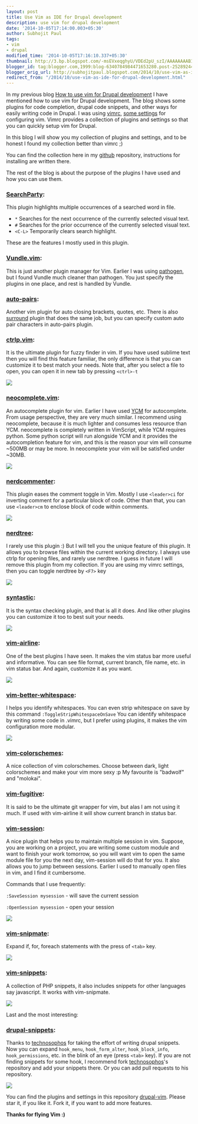 ```yaml
---
layout: post
title: Use Vim as IDE for Drupal development
description: use vim for drupal development
date: '2014-10-05T17:14:00.003+05:30'
author: Subhojit Paul
tags:
- vim
- drupal
modified_time: '2014-10-05T17:16:10.337+05:30'
thumbnail: http://3.bp.blogspot.com/-msEVxeqghyU/VDEd2pU_szI/AAAAAAAAB1M/Ab3EcSiNawM/s72-c/vim-searchparty.gif
blogger_id: tag:blogger.com,1999:blog-6340784984471653280.post-2528924401164485982
blogger_orig_url: http://subhojitpaul.blogspot.com/2014/10/use-vim-as-ide-for-drupal-development.html
redirect_from: "/2014/10/use-vim-as-ide-for-drupal-development.html"
---
```


In my previous blog [How to use vim for Drupal development](http://subhojitpaul.blogspot.com/2013/03/how-to-use-vim-for-drupal-development.html) I have mentioned how to use vim for Drupal development. The blog shows some plugins for code completion, drupal code snippets, and other ways for easily writing code in Drupal. I was using [vimrc](https://www.drupal.org/project/vimrc), [some settings](https://www.drupal.org/node/29325) for configuring vim. Vimrc provides a collection of plugins and settings so that you can quickly setup vim for Drupal.

In this blog I will show you my collection of plugins and settings, and to be honest I found my collection better than vimrc ;)

You can find the collection here in my [github](https://github.com/subhojit777/drupal-vim) repository, instructions for installing are written there.

The rest of the blog is about the purpose of the plugins I have used and how you can use them.

### **[SearchParty](https://github.com/dahu/SearchParty):**
This plugin highlights multiple occurrences of a searched word in file.

*   `*` Searches for the next occurrence of the currently selected visual text.
*   `#` Searches for the prior occurrence of the currently selected visual text.
*   `<C-L>` Temporarily clears search highlight.

These are the features I mostly used in this plugin.

### **[Vundle.vim](https://github.com/gmarik/Vundle.vim):**
This is just another plugin manager for Vim. Earlier I was using [pathogen](https://github.com/tpope/vim-pathogen), but I found Vundle much cleaner than pathogen. You just specify the plugins in one place, and rest is handled by Vundle.

### **[auto-pairs](https://github.com/jiangmiao/auto-pairs):**
Another vim plugin for auto closing brackets, quotes, etc. There is also [surround](https://github.com/tpope/vim-surround) plugin that does the same job, but you can specify custom auto pair characters in auto-pairs plugin.

### **[ctrlp.vim](https://github.com/kien/ctrlp.vim):**
It is the ultimate plugin for fuzzy finder in vim. If you have used sublime text then you will find this feature familiar, the only difference is that you can customize it to best match your needs. Note that, after you select a file to open, you can open it in new tab by pressing `<ctrl>-t`

[![](../images/post_2/vim-ctrlp.gif)](../images/post_2/vim-ctrlp.gif)

### **[neocomplete.vim](https://github.com/Shougo/neocomplete.vim):**
An autocomplete plugin for vim. Earlier I have used [YCM](https://github.com/Valloric/YouCompleteMe) for autocomplete. From usage perspective, they are very much similar. I recommend using neocomplete, because it is much lighter and consumes less resource than YCM. neocomplete is completely written in VimScript, while YCM requires python. Some python script will run alongside YCM and it provides the autocompletion feature for vim, and this is the reason your vim will consume ~500MB or may be more. In neocomplete your vim will be satisfied under ~30MB.

[![](../images/post_2/vim-neocomplete.gif)](../images/post_2/vim-neocomplete.gif)

### **[nerdcommenter](https://github.com/scrooloose/nerdcommenter):**
This plugin eases the comment toggle in Vim. Mostly I use `<leader>ci` for inverting comment for a particular block of code. Other than that, you can use `<leader>cm` to enclose block of code within comments.

[![](../images/post_2/vim-nerdcommenter.gif)](../images/post_2/vim-nerdcommenter.gif)

### **[nerdtree](https://github.com/scrooloose/nerdtree):**
I rarely use this plugin :) But I will tell you the unique feature of this plugin. It allows you to browse files within the current working directory. I always use ctrlp for opening files, and rarely use nerdtree. I guess in future I will remove this plugin from my collection. If you are using my vimrc settings, then you can toggle nerdtree by `<F7>` key

[![](../images/post_2/vim-nerdtree.png)](../images/post_2/vim-nerdtree.png)

### **[syntastic](https://github.com/scrooloose/syntastic):**
It is the syntax checking plugin, and that is all it does. And like other plugins you can customize it too to best suit your needs.

[![](../images/post_2/vim-syntastic.gif)](../images/post_2/vim-syntastic.gif)

### **[vim-airline](https://github.com/bling/vim-airline):**
One of the best plugins I have seen. It makes the vim status bar more useful and informative. You can see file format, current branch, file name, etc. in vim status bar. And again, customize it as you want.

[![](../images/post_2/vim-vimairline.png)](../images/post_2/vim-vimairline.png)

### **[vim-better-whitespace](https://github.com/ntpeters/vim-better-whitespace):**
I helps you identify whitespaces. You can even strip whitespace on save by this command `:ToggleStripWhitespaceOnSave` You can identify whitespace by writing some code in .vimrc, but I prefer using plugins, it makes the vim configuration more modular.

[![](../images/post_2/vim-vimwhitespace.gif)](../images/post_2/vim-vimwhitespace.gif)

### **[vim-colorschemes](https://github.com/flazz/vim-colorschemes):**
A nice collection of vim colorschemes. Choose between dark, light colorschemes and make your vim more sexy :p My favourite is "badwolf" and "molokai".

### **[vim-fugitive](https://github.com/tpope/vim-fugitive):**
It is said to be the ultimate git wrapper for vim, but alas I am not using it much. If used with vim-airline it will show current branch in status bar.

### **[vim-session](https://github.com/xolox/vim-session):**
A nice plugin that helps you to maintain multiple session in vim. Suppose, you are working on a project, you are writing some custom module and want to finish your work tomorrow, so you will want vim to open the same module file for you the next day, vim-session will do that for you. It also allows you to jump between sessions. Earlier I used to manually open files in vim, and I find it cumbersome.

Commands that I use frequently:

`:SaveSession mysession` - will save the current session

`:OpenSession mysession` - open your session

[![](../images/post_2/vim-session.gif)](../images/post_2/vim-session.gif)

### **[vim-snipmate](https://github.com/garbas/vim-snipmate):**
Expand if, for, foreach statements with the press of `<tab>` key.

[![](../images/post_2/vim-snipmate.gif)](../images/post_2/vim-snipmate.gif)

### **[vim-snippets](https://github.com/honza/vim-snippets):**
A collection of PHP snippets, it also includes snippets for other languages say javascript. It works with vim-snipmate.

[![](../images/post_2/vim-snippets.gif)](../images/post_2/vim-snippets.gif)

Last and the most interesting:
### **[drupal-snippets](https://github.com/technosophos/drupal-snippets):**
Thanks to [technosophos](https://github.com/technosophos) for taking the effort of writing drupal snippets. Now you can expand `hook_menu`, `hook_form_alter`, `hook_block_info`, `hook_permissions`, etc. in the blink of an eye (press `<tab>` key). If you are not finding snippets for some hook, I recommend fork [technosophos](https://github.com/technosophos)'s repository and add your snippets there. Or you can add pull requests to his repository.

[![](../images/post_2/vim-drupalsnippets.gif)](../images/post_2/vim-drupalsnippets.gif)

You can find the plugins and settings in this repository [drupal-vim](https://github.com/subhojit777/drupal-vim). Please star it, if you like it. Fork it, if you want to add more features.

**Thanks for flying Vim :)**

